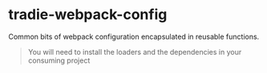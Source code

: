 # tradie-webpack-config

Common bits of webpack configuration encapsulated in reusable functions.

> You will need to install the loaders and the dependencies in your consuming project